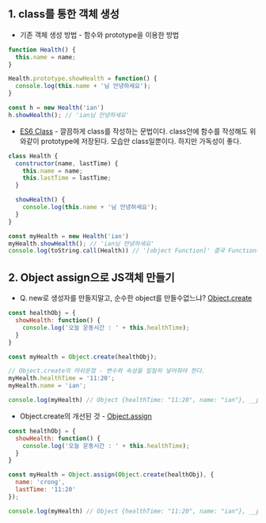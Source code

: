 ## 1. class를 통한 객체 생성

* 기존 객체 생성 방법 - 함수와 prototype을 이용한 방법 
```javascript
function Health() {
  this.name = name;
}

Health.prototype.showHealth = function() {
  console.log(this.name + '님 안녕하세요');
}

const h = new Health('ian')
h.showHealth(); // 'ian님 안녕하세요'
```

* [ES6 Class](https://developer.mozilla.org/en-US/docs/Web/JavaScript/Reference/Classes) - 깔끔하게 class를 작성하는 문법이다. class안에 함수를 작성해도 위와같이 prototype에 저장된다. 모습만 class일뿐이다. 하지만 가독성이 좋다.
```javascript
class Health {
  constructor(name, lastTime) {
    this.name = name;
    this.lastTime = lastTime;
  }

  showHealth() {
    console.log(this.name + '님 안녕하세요');
  }
}

const myHealth = new Health('ian')
myHealth.showHealth(); // 'ian님 안녕하세요'
console.log(toString.call(Health)) // '[object Function]' 결국 Function이다.
```

## 2. Object assign으로 JS객체 만들기

* Q. new로 생성자를 만들지말고, 순수한 object를 만들수없느냐? [Object.create](https://developer.mozilla.org/en-US/docs/Web/JavaScript/Reference/Global_Objects/Object/create)
```javascript
const healthObj = {
  showHealth: function() {
    console.log('오늘 운동시간 : ' + this.healthTime);
  }
}

const myHealth = Object.create(healthObj);

// Object.create의 아쉬운점 - 변수와 속성을 일일히 넣어줘야 한다.
myHealth.healthTime = '11:20';
myHealth.name = 'ian';

console.log(myHealth) // Object {healthTime: "11:20", name: "ian"}, __proto__안에는 showHealth가 있음.
```

* Object.create의 개선된 것 - [Object.assign](https://developer.mozilla.org/en-US/docs/Web/JavaScript/Reference/Global_Objects/Object/assign)

```javascript
const healthObj = {
  showHealth: function() {
    console.log('오늘 운동시간 : ' + this.healthTime);
  }
}

const myHealth = Object.assign(Object.create(healthObj), {
  name: 'crong',
  lastTime: '11:20'
});

console.log(myHealth) // Object {healthTime: "11:20", name: "ian"}, __proto__안에는 showHealth가 있음.
```